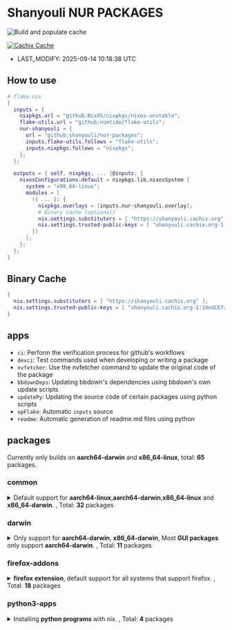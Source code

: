 # Shanyouli NUR PACKAGES

![Build and populate cache](https://github.com/shanyouli/nur-packages/workflows/Build%20and%20populate%20cache/badge.svg)

[![Cachix Cache](https://img.shields.io/badge/cachix-shanyouli-blue.svg)](https://shanyouli.cachix.org)

- LAST_MODIFY: 2025-09-14 10:18:38 UTC


## How to use

```nix
# flake.nix
{
  inputs = {
    nixpkgs.url = "github:NixOS/nixpkgs/nixos-unstable";
    flake-utils.url = "github:numtide/flake-utils";
    nur-shanyouli = {
      url = "github:shanyouli/nur-packages";
      inputs.flake-utils.follows = "flake-utils";
      inputs.nixpkgs.follows = "nixpkgs";
    };
  };

  outputs = { self, nixpkgs, ... }@inputs: {
    nixosConfigurations.default = nixpkgs.lib.nixosSystem {
      system = "x86_64-linux";
      modules = [
        ({ ... }: {
          nixpkgs.overlays = [inputs.nur-shanyouli.overlay];
          # Binary cache (optional)
          nix.settings.substituters = [ "https://shanyouli.cachix.org" ];
          nix.settings.trusted-public-keys = [ "shanyouli.cachix.org-1:19ndCE7zQfn5vIVLbBZk6XG0D7Ago7oRNNgIRV/Oabw=" ];
        })
      ];
    };
  };
}
```


## Binary Cache

```nix
{
  nix.settings.substituters = [ "https://shanyouli.cachix.org" ];
  nix.settings.trusted-public-keys = [ "shanyouli.cachix.org-1:19ndCE7zQfn5vIVLbBZk6XG0D7Ago7oRNNgIRV/Oabw=" ];
}
```


## apps

- `ci`: Perform the verification process for github's workflows
- `devci`: Test commands used when developing or writing a package
- `nvfetcher`: Use the nvfetcher command to update the original code of the package
- `bbdownDeps`: Updating bbdown's dependencies using bbdown's own update scripts
- `updatePy`: Updating the source code of certain packages using python scripts
- `upFlake`: Automatic `inputs` source
- `readme`: Automatic generation of readme.md files using python


## packages

Currently only builds on **aarch64-darwin** and **x86_64-linux**, total: **65** packages.

### common

<details>
<summary>Default support for <b>aarch64-linux</b>,<b>aarch64-darwin</b>,<b>x86_64-linux</b> and <b>x86_64-darwin</b>. , Total: <b>32</b> packages </summary>

|name|broken system|version|description|
|:---|:---|:---|:---|
|[**bash-env-json**](https://github.com/tesujimath/bash-env-json)||0.7.0| export of Bash environment as JSON|
|[**bbdown**](https://github.com/nilaoda/BBDown)||9.9-unstable-2025-09-07|Bilibili Downloader. 一款命令行式哔哩哔哩下载器.|
|[**clash2singbox**](https://github.com/xmdhs/clash2singbox)||0.1.4|将 clash.meta 格式的配置文件或链接转换为 sing-box 格式|
|[**deeplx**](https://github.com/OwO-Network/DeepLX)||1.0.8|DeepL Free API (No TOKEN required|
|[**emacs**](https://www.gnu.org/software/emacs/)||30.2|Extensible, customizable GNU text editor|
|[**emacs**](https://www.gnu.org/software/emacs/)||20250913.0|Extensible, customizable GNU text editor|
|[**emacs**](https://www.gnu.org/software/emacs/)||20250907.0|Extensible, customizable GNU text editor|
|[**emacs**](https://www.gnu.org/software/emacs/)||30.2|Extensible, customizable GNU text editor|
|[**fav**](https://github.com/kingwingfly/fav)||1.1.1|Back up your favorite bilibili resources with CLI|
|[**fisher**](https://github.com/jorgebucaran/fisher)||4.4.5|A plugin manager for Fish|
|[**go-musicfox**](https://github.com/go-musicfox/go-musicfox)||4.7.1|go-musicfox是用Go写的又一款网易云音乐命令行客户端|
|[**antifennel**](https://git.sr.ht/~technomancy/antifennel)||2025-06-27|Turn Lua code into Fennel code|
|[**jeejah**](https://gitlab.com/technomancy/jeejah)||unstable-2023-09-28|An nREPL server|
|[**manix**](https://github.com/kaii-zen/manix/tree/master)||2021-07-28|A fast CLI documentation searcher for Nix|
|[**musicn**](https://github.com/zonemeen/musicn)||1.5.3-beta.0|🎵 一个可播放及下载音乐的 Node.js 命令行工具 |
|[**nix-index**](None)|||None|
|[**pragmasevka**](https://github.com/shanyouli/iosevka)||33.2.9|我的自定义 iosvake|
|[**pragmasevka-nerd**](https://github.com/shanyouli/iosevka)||33.2.9|我的自定义 iosvake|
|[**pragmasevka-sans**](https://github.com/shanyouli/iosevka)||33.2.9|我的自定义 iosvake|
|[**pragmasevka-sc**](https://github.com/shanyouli/iosevka)||33.2.9|我的自定义 iosvake, 使用 LXGW-wenKai 作为中文字体|
|[**pragmasevka-sc-nf**](https://github.com/shanyouli/iosevka)||33.2.9|我的自定义 iosvake, 使用 LXGW-wenKai 作为中文字体|
|[**pragmasevka-serif**](https://github.com/shanyouli/iosevka)||33.2.9|我的自定义 iosvake|
|[**qbittorrent-enhanced**](https://www.qbittorrent.org)||release-5.1.2.10|Featureful free software BitTorrent client|
|[**qbittorrent-enhanced-nox**](https://www.qbittorrent.org)||release-5.1.2.10|Featureful free software BitTorrent client|
|[**rime-ice**](https://dvel.me/posts/rime-ice/)||unstable-2025-09-10|Rime 配置:雾凇拼音|
|[**rime-wanxiang**](https://github.com/amzxyz/rime_wanxiang_pro)||v12.3.4|Rime 配置:万象输入法|
|[**sarasa-term**](https://github.com/laishulu/Sarasa-Term-SC-Nerd)||2.3.1|中英文宽度完美 2:1 字体|
|[**seam**](https://github.com/Borber/seam)||_cli.0.1.39|获取多直播平台的直播源|
|[**singboxp**](https://sing-box.sagernet.org)||2025-08-04|The universal proxy platform|
|[**tmux-fastcopy**](https://github.com/abhinav/tmux-fastcopy/tree/main)||0.14.1|easymotion-style text copying for tmux.|
|[**userChromeJS**](https://github.com/benzBrake/userChrome.js-Loader)||2025-09-02|Firefox scripts |
|[**zpmod**](https://github.com/z-shell/zpmod)||1.1.0|Zsh module transparently and automatically compiles sourced scripts|
</details>

### darwin

<details>
<summary>Only support for <b>aarch64-darwin</b>, <b>x86_64-darwin</b>, Most <b>GUI packages</b> only support <b>aarch64-darwin</b>. , Total: <b>11</b> packages </summary>

|name|broken system|version|description|
|:---|:---|:---|:---|
|[**aerospace**](https://github.com/nikitabobko/AeroSpace)||0.19.2-Beta|AeroSpace is an i3-like tiling window manager for macOS|
|[**borders**](https://github.com/FelixKratz/JankyBorders)||1.7.0|window border system for macOS|
|[**dutis**](https://github.com/tsonglew/dutis)||unstable-2025-08-24|A command-line tool to select default applications, based on duti|
|[**EmacsClient**](None)||29.2|None|
|[**firefox-esr**](http://www.mozilla.com/en-US/firefox/)||128.14.0esr|Mozilla Firefox, free web browser (binary package)|
|[**lporg**](https://github.com/blacktop/lporg)||20.4.32|Organize Your macOS Launchpad Apps|
|[**mkalias**](https://github.com/reckenrode/mkalias)||0.3.2|Simple command-line tool to create Finder aliases|
|[**nowplaying-cli**](https://github.com/kirtan-shah/nowplaying-cli)||1.2.1|macOS command-line utility for retrieving currently playing media|
|[**pngpaste**](https://github.com/jcsalterego/pngpaste)||0.2.3|Paste PNG into files, much like pbpaste does for text. |
|[**switchaudio-osx**](https://github.com/deweller/switchaudio-osx)||1.2.2|Change the audio source for Mac OS X from the command line|
|[**yabai-zsh-completions**](https://github.com/Amar1729/yabai-zsh-completions)||2023-11-13|zsh completions for yabai, the tiling window manager|
</details>

### firefox-addons

<details>
<summary><b>firefox extension</b>, default support for all systems that support firefox. , Total: <b>18</b> packages </summary>

|name|broken system|version|description|
|:---|:---|:---|:---|
|[**auto-tab-discard**](https://webextension.org/listing/tab-discard.html)||0.6.7|Dark Reader Chrome and Firefox extension|
|[**browserpass-ce**](https://github.com/browserpass/browserpass-extension)||3.11.0|Browserpass is a browser extension for Firefox and Chrome to retrieve login details from zx2c4's pass (<a href="https://prod.outgoing.prod.webservices.mozgcp.net/v1/fcd8dcb23434c51a78197a1c25d3e2277aa1bc764c827b4b4726ec5a5657eb64/http%3A//passwordstore.org" rel="nofollow">passwordstore.org</a>) straight from your browser. Tags: passwordstore, password store, password manager, passwordmanager, gpg|
|[**chrome-mask**](https://github.com/denschub/chrome-mask)||7.0.0|Makes Firefox wear a mask to look like Chrome.|
|[**darkreader**](https://darkreader.org/)||4.9.110|Dark Reader Chrome and Firefox extension|
|[**download-with-aria2**](https://github.com/jc3213/download_with_aria2)||4.18.1.3608|Browser extension for aria2c json-rpc |
|[**easy-image-blocker**](https://addons.mozilla.org/en-US/firefox/addon/easy-image-blocker/)||3.1.5|Easy Image Blocker is the Add-on to control the loading of the image.|
|[**immersive-translate**](https://immersivetranslate.com/)||1.20.8|Immersive Dual Web Page Translation Extension |
|[**kiss-translator**](https://github.com/fishjar/kiss-translator)||1.9.2|Simple, open source bilingual translation extension & Greasemonkey script|
|[**noscript**](https://noscript.net/)||13.0.9|NoScript Security Suite|
|[**privacy-pass**](https://github.com/cloudflare/pp-browser-extension)||4.0.2|Client for Privacy Pass protocol providing unlinkable cryptographic tokens|
|[**raindropio**](https://app.raindrop.io/)||6.6.91|All-in-one bookmark manager|
|[**sidebery**](https://github.com/mbnuqw/sidebery)||5.3.3|Firefox extension for managing tabs and bookmarks in sidebar|
|[**styl-us**](https://add0n.com/stylus.html)||2.3.16|Stylus - Userstyles Manager|
|[**surfingkeys_ff**](https://github.com/brookhong/Surfingkeys)||1.17.11|Map your keys for web surfing, expand your browser with javascript and keyboard. |
|[**ublock-origin**](https://github.com/gorhill/uBlock)||1.66.0|uBlock Origin - An efficient blocker for Chromium and Firefox. Fast and lean. |
|[**user-agent-string-switcher**](https://add0n.com/useragent-switcher.html)||0.6.5.1|User-Agent Switcher and Manager|
|[**violentmonkey**](https://violentmonkey.github.io)||2.31.0|An open source userscript manager.|
|[**zeroomega**](https://github.com/zero-peak/ZeroOmega)||3.4.1| Manage and switch between multiple proxies quickly & easily.|
</details>

### python3-apps

<details>
<summary>Installing <b>python programs</b> with nix. , Total: <b>4</b> packages </summary>

|name|broken system|version|description|
|:---|:---|:---|:---|
|[**alive-progress**](None)||3.3.0|None|
|[**musicdl**](https://github.com/CharlesPikachu/musicdl)||2023-02-22|A lightweight music downloader written in pure python.|
|[**sd**](None)||2025-09-13|My system command line|
|[**websocket-bridge-python**](None)||0.0.2|None|
</details>

